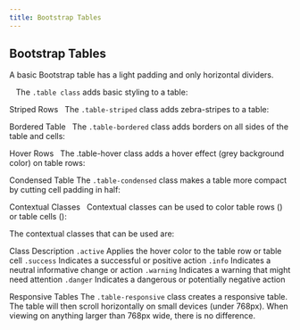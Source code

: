 ```yaml
---
title: Bootstrap Tables
---
```

## Bootstrap Tables
A basic Bootstrap table has a light padding and only horizontal dividers.

    The ```.table class``` adds basic styling to a table:


Striped Rows
    The ```.table-striped``` class adds zebra-stripes to a table:


Bordered Table
    The ```.table-bordered``` class adds borders on all sides of the table and cells:


Hover Rows
    The .table-hover class adds a hover effect (grey background color) on table rows:


Condensed Table
The ```.table-condensed``` class makes a table more compact by cutting cell padding in half:


Contextual Classes
    Contextual classes can be used to color table rows (<tr>) or table cells (<td>):

The contextual classes that can be used are:

Class	Description
```.active```	Applies the hover color to the table row or table cell
```.success```	Indicates a successful or positive action
```.info```	Indicates a neutral informative change or action
```.warning```	Indicates a warning that might need attention
```.danger```	Indicates a dangerous or potentially negative action

Responsive Tables
The ```.table-responsive``` class creates a responsive table. The table will then scroll horizontally on small devices (under 768px). When viewing on anything larger than 768px wide, there is no difference. 
